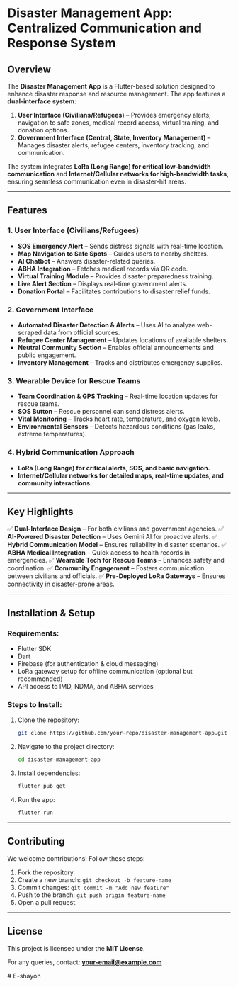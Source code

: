 # Disaster Management App: Centralized Communication and Response System

## Overview
The **Disaster Management App** is a Flutter-based solution designed to enhance disaster response and resource management. The app features a **dual-interface system**:
1. **User Interface (Civilians/Refugees)** – Provides emergency alerts, navigation to safe zones, medical record access, virtual training, and donation options.
2. **Government Interface (Central, State, Inventory Management)** – Manages disaster alerts, refugee centers, inventory tracking, and communication.

The system integrates **LoRa (Long Range) for critical low-bandwidth communication** and **Internet/Cellular networks for high-bandwidth tasks**, ensuring seamless communication even in disaster-hit areas.

---

## Features
### **1. User Interface (Civilians/Refugees)**
- **SOS Emergency Alert** – Sends distress signals with real-time location.
- **Map Navigation to Safe Spots** – Guides users to nearby shelters.
- **AI Chatbot** – Answers disaster-related queries.
- **ABHA Integration** – Fetches medical records via QR code.
- **Virtual Training Module** – Provides disaster preparedness training.
- **Live Alert Section** – Displays real-time government alerts.
- **Donation Portal** – Facilitates contributions to disaster relief funds.

### **2. Government Interface**
- **Automated Disaster Detection & Alerts** – Uses AI to analyze web-scraped data from official sources.
- **Refugee Center Management** – Updates locations of available shelters.
- **Neutral Community Section** – Enables official announcements and public engagement.
- **Inventory Management** – Tracks and distributes emergency supplies.

### **3. Wearable Device for Rescue Teams**
- **Team Coordination & GPS Tracking** – Real-time location updates for rescue teams.
- **SOS Button** – Rescue personnel can send distress alerts.
- **Vital Monitoring** – Tracks heart rate, temperature, and oxygen levels.
- **Environmental Sensors** – Detects hazardous conditions (gas leaks, extreme temperatures).

### **4. Hybrid Communication Approach**
- **LoRa (Long Range) for critical alerts, SOS, and basic navigation.**
- **Internet/Cellular networks for detailed maps, real-time updates, and community interactions.**

---

## Key Highlights
✅ **Dual-Interface Design** – For both civilians and government agencies.
✅ **AI-Powered Disaster Detection** – Uses Gemini AI for proactive alerts.
✅ **Hybrid Communication Model** – Ensures reliability in disaster scenarios.
✅ **ABHA Medical Integration** – Quick access to health records in emergencies.
✅ **Wearable Tech for Rescue Teams** – Enhances safety and coordination.
✅ **Community Engagement** – Fosters communication between civilians and officials.
✅ **Pre-Deployed LoRa Gateways** – Ensures connectivity in disaster-prone areas.

---

## Installation & Setup
### **Requirements:**
- Flutter SDK
- Dart
- Firebase (for authentication & cloud messaging)
- LoRa gateway setup for offline communication (optional but recommended)
- API access to IMD, NDMA, and ABHA services

### **Steps to Install:**
1. Clone the repository:
   ```bash
   git clone https://github.com/your-repo/disaster-management-app.git
   ```
2. Navigate to the project directory:
   ```bash
   cd disaster-management-app
   ```
3. Install dependencies:
   ```bash
   flutter pub get
   ```
4. Run the app:
   ```bash
   flutter run
   ```

---

## Contributing
We welcome contributions! Follow these steps:
1. Fork the repository.
2. Create a new branch: `git checkout -b feature-name`
3. Commit changes: `git commit -m "Add new feature"`
4. Push to the branch: `git push origin feature-name`
5. Open a pull request.

---

## License
This project is licensed under the **MIT License**.

For any queries, contact: **your-email@example.com**

#   E - s h a y o n  
 